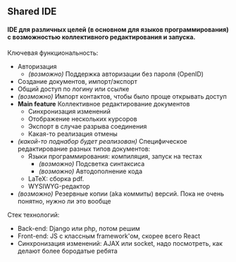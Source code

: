 ## Shared IDE

#### IDE для различных целей (в основном для языков программирования) с возможностью коллективного редактирования и запуска.

Ключевая функциональность:
* Авторизация
  * *(возможно)* Поддержка авторизации без пароля (OpenID)
* Создание документов, импорт/экспорт
* Общий доступ по логину или ссылке
* *(возможно)* Импорт контактов, чтобы было проще открывать доступ
* **Main feature** Коллективное редактирование документов
  * Синхронизация изменений
  * Отображение нескольких курсоров
  * Экспорт в случае разрыва соединения
  * Какая-то реализация отмены
* *(какой-то поднабор будет реализован)* Специфическое редактирование разных типов документов:
  * Языки программирования: компиляция, запуск на тестах
    * *(возможно)* Подсветка синтаксиса
    * *(возможно)* Автодополнение кода
  * LaTeX: сборка pdf.
  * WYSIWYG-редактор
* *(возможно)* Резервные копии (aka коммиты) версий. Пока не очень понятно, нужно ли это вообще


Стек технологий:
* Back-end: Django или php, потом решим
* Front-end: JS с классным framework'ом, скорее всего React
* Синхронизация изменений: AJAX или socket, надо посмотреть, как делают более бородатые ребята
